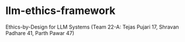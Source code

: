 # llm-ethics-framework
Ethics-by-Design for LLM Systems (Team 22-A: Tejas Pujari 17, Shravan Padhare 41, Parth Pawar 47)
